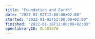 ```yaml
---
title: "Foundation and Earth"
date: "2022-01-02T12:00:00+02:00"
started: "2022-01-02T12:00:00+02:00"
finished: "2022-01-16T12:00:00+02:00"
openlibraryID: OL46347W
---
```

